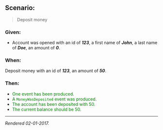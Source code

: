 ## Scenario:

> Deposit money

### Given:

- Account was opened with an id of __*123*__, a first name of __*John*__, a last name of __*Doe*__, an amount of __*0*__.

### When:

Deposit money with an id of __*123*__, an amount of __*50*__.

### Then:

- <font style='color: green !important;'>One event has been produced.</font>
- <font style='color: green !important;'>A `MoneyWasDeposited` event was produced.</font>
- <font style='color: green !important;'>The account has been deposited with 50.</font>
- <font style='color: green !important;'>The current balance should be 50.</font>

---
*Rendered 02-01-2017.*
